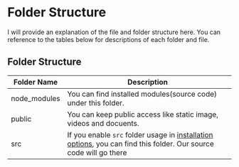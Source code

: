 # Folder Structure

I will provide an explanation of the file and folder structure here. You can reference to the tables below for descriptions of each folder and file.

## Folder Structure

| Folder Name       | Description          |
| ----------------- | -------------------- |
| node_modules      | You can find installed modules(source code) under this folder. |
| public            | You can keep public access like static image, videos and docuents. |
| src               | If you enable `src` folder usage in [installation options](https://github.com/KrYP70N/NEXT_TUTORIAL/tree/feature/02-setup), you can find this folder. Our source code will go there |




